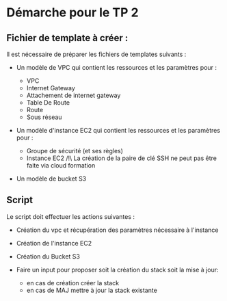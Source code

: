# Démarche pour le TP 2

## Fichier de template à créer : 

Il est nécessaire de préparer les fichiers de templates suivants : 
* Un modèle de VPC qui contient les ressources et les paramètres pour :
    * VPC
    * Internet Gateway
    * Attachement de internet gateway
    * Table De Route
    * Route
    * Sous réseau
* Un modèle d'instance EC2 qui contient les ressources et les paramètres pour : 
    * Groupe de sécurité (et ses règles)
    * Instance EC2 
/!\ La création de la paire de clé SSH ne peut pas être faite via cloud formation 

* Un modèle de bucket S3 

## Script
Le script doit effectuer les actions suivantes : 
* Création du vpc et récupération des paramètres nécessaire à l'instance 
* Création de l'instance EC2 
* Création du Bucket S3

* Faire un input pour proposer soit la création du stack soit la mise à jour:
    * en cas de création créer la stack
    * en cas de MAJ mettre à jour la stack existante